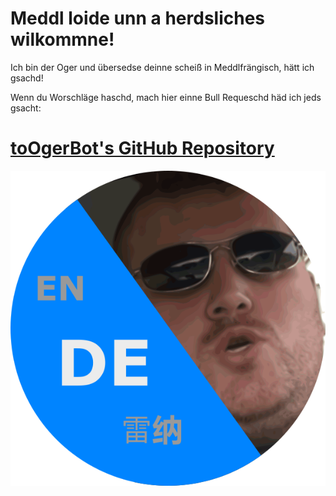 # Meddl loide unn a herdsliches wilkommne!

Ich bin der Oger und übersedse deinne scheiß in Meddlfrängisch, hätt ich gsachd!

Wenn du Worschläge haschd, mach hier einne Bull Requeschd häd ich jeds gsacht: 
# [toOgerBot's GitHub Repository](https://github.com/OgerBot/toOgerBot)



![](oger.png)
